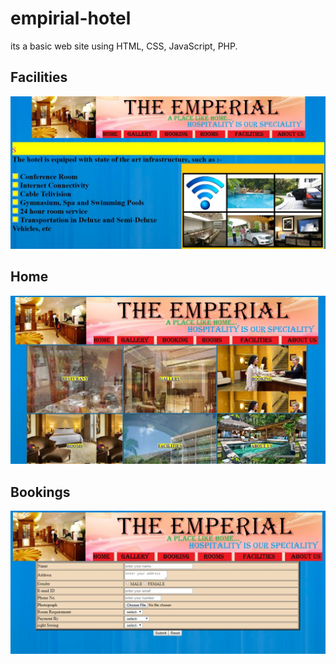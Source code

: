 # empirial-hotel
its a basic web site using HTML, CSS, JavaScript, PHP.

## Facilities
<img src="https://github.com/Officialgarvit/empirial-hotel/blob/master/screenshots/facilities.jpg?raw=true">

## Home
<img src="https://github.com/Officialgarvit/empirial-hotel/blob/master/screenshots/home.jpg?raw=true">

## Bookings
<img src="https://github.com/Officialgarvit/empirial-hotel/blob/master/screenshots/form.jpg?raw=true">
